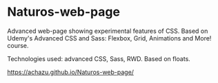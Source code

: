 # Naturos-web-page

Advanced web-page showing experimental features of CSS. Based on
Udemy's Advanced CSS and Sass: Flexbox, Grid, Animations and More!
course.

Technologies used: advanced CSS, Sass, RWD. Based on floats.

https://achazu.github.io/Naturos-web-page/
